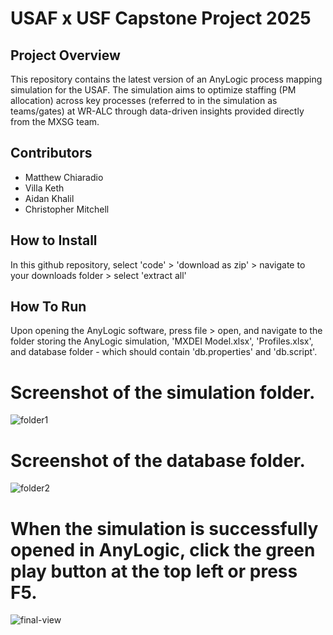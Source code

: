 # USAF x USF Capstone Project 2025

## Project Overview
This repository contains the latest version of an AnyLogic process mapping simulation for the USAF.
The simulation aims to optimize staffing (PM allocation) across key processes (referred to in the simulation as teams/gates) at WR-ALC through data-driven insights provided directly from the MXSG team.


## Contributors
- Matthew Chiaradio
- Villa Keth
- Aidan Khalil
- Christopher Mitchell


## How to Install 
In this github repository, select  'code' > 'download as zip' > navigate to your downloads folder > select 'extract all'


## How To Run
Upon opening the AnyLogic software, press file > open, and navigate to the folder storing the AnyLogic simulation, 'MXDEI Model.xlsx', 'Profiles.xlsx', and database folder - which should contain 'db.properties' and 'db.script'.

# Screenshot of the simulation folder.
![folder1](https://github.com/user-attachments/assets/4aa88b3e-c54d-4284-9586-6ae21506fb41)

# Screenshot of the database folder.
![folder2](https://github.com/user-attachments/assets/9198705e-8763-412f-9c1c-3888c0efc9c8)

# When the simulation is successfully opened in AnyLogic, click the green play button at the top left or press F5.
![final-view](https://github.com/user-attachments/assets/d1b28b34-e546-4b49-8cd5-1836f11f04ec)
